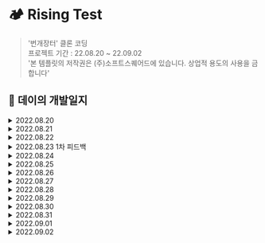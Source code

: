 # 🏕 Rising Test
> '번개장터' 클론 코딩   
> 프로젝트 기간 : 22.08.20 ~ 22.09.02   
>'본 템플릿의 저작권은 (주)소프트스퀘어드에 있습니다. 상업적 용도의 사용을 금합니다'
## 📑 데이의 개발일지
<details>
<summary>2022.08.20</summary>
<div markdown="1">


    
    1. 기획서 제출 ✅
    2. 소셜 로그인 화면 구현 ✅
    

</div>
</details>
<details>
<summary>2022.08.21</summary>
<div markdown="1">


    
    1. 홈 화면 구현 중 🔥
    

</div>
</details>
<details>
<summary>2022.08.22</summary>
<div markdown="1">


    
    1. 홈 화면 중첩 스크롤 해결하느라 하루 순삭 🤦🏻‍♂️
    ㄴ 😊 결국 해결 못함 😊
    

</div>
</details>
<details>
<summary>2022.08.23 1차 피드백</summary>
<div markdown="1">


    
    1. 홈 화면 중첩 스크롤 해결!!🥹
    ㄴ nested scroll이라고 한다함
      ㄴ 해결 방법 : collection view로 재구현하여 해결
    2. 전체 메뉴 구현 ✅
    
    * 피드백 : UI 구현은 잘 함, but 지금은 api등 주요 기능에 우선 순위를 두는 게 먼저
    

</div>
</details>
</details>
<details>
<summary>2022.08.24</summary>
<div markdown="1">


    
    1. 회원가입 화면 ✅
    2. 회원가입 api ✅
    

</div>
</details>
<details>
<summary>2022.08.25</summary>
<div markdown="1">


    
    1. 로그인 화면 ✅
    2. 로그인 api ✅
    3. 상품등록 화면 구현 중 🔥
    3. 카테고리 api 3개 ✅
    

</div>
</details>
<details>
<summary>2022.08.26</summary>
<div markdown="1">


    
    1. 상품등록 화면 구현 ✅
    2. 사진 선택 화면 구현 ✅
    3. 사진 저장을 위한 firebase 연동 중 🔥
    

</div>
</details>
<details>
<summary>2022.08.27</summary>
<div markdown="1">


    
    1. 사진 저장을 위한 firebase 연동 ✅
    2. 게시물 등록 api 🔥
    

</div>
</details>
<details>
<summary>2022.08.28</summary>
<div markdown="1">


    
    1. 게시물 등록 api ✅
    2. 상품 세부 정보 화면 구현
    

</div>
</details>
<details>
<summary>2022.08.29</summary>
<div markdown="1">


    
    1. 마이페이지 화면 구현 중 🔥
    

</div>
</details>
<details>
<summary>2022.08.30</summary>
<div markdown="1">


    
    1. 마이페이지 화면 구현 ✅
    2. 마이페이지 api(메인, 판매 중, 예약 중, 판매 완료)
    

</div>
</details>
<details>
<summary>2022.08.31</summary>
<div markdown="1">


    
    1. 검색, 번개톡, 마이페이지 - 설정 화면 구현 ✅
    2. 상품 상세 정보 불러오기 api, 상품 삭제 api ✅
    

</div>
</details>
<details>
<summary>2022.09.01</summary>
<div markdown="1">


    
    1. 상점 수정 화면 구현, 상품 등록 view present로 구현 ✅
    2. 상점 정보 api, 상점 수정 api ✅
    3. & 상품 수정 api, 홈 피드 api 하는 중 🔥
    

</div>
</details>
<details>
<summary>2022.09.02</summary>
<div markdown="1">


    
    1. 설정 세부 화면 구현 ✅
    2. 홈 api, 상품 수정 api 완료 ✅
    

</div>
</details>

